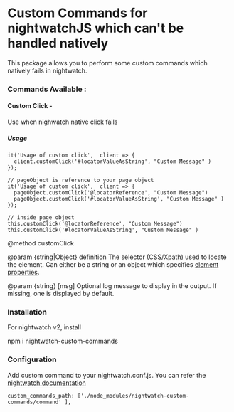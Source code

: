 # Custom Commands for nightwatchJS which can't be handled natively
This package allows you to perform some custom commands which natively fails in nightwatch.

### Commands Available :

#### Custom Click -
Use when nighwatch native click fails

##### Usage
```
it('Usage of custom click',  client => {
  client.customClick('#locatorValueAsString', "Custom Message" )
});

// pageObject is reference to your page object
it('Usage of custom click',  client => {
  pageObject.customClick('@locatorReference', "Custom Message")
  pageObject.customClick('#locatorValueAsString', "Custom Message" )
});

// inside page object
this.customClick('@locatorReference', "Custom Message")
this.customClick('#locatorValueAsString', "Custom Message" )

```
@method customClick


@param {string|Object} definition The selector (CSS/Xpath) used to locate the element. Can either be a string or an object which specifies [element properties](https://nightwatchjs.org/guide#element-properties).

@param {string} [msg] Optional log message to display in the output. If missing, one is displayed by default.

### Installation 

For nightwatch v2, install

npm i nightwatch-custom-commands

### Configuration

Add custom command to your nightwatch.conf.js. You can refer the [nightwatch documentation](https://nightwatchjs.org/guide/reference/settings.html)

`custom_commands_path: ['./node_modules/nightwatch-custom-commands/command'
  ],
`





